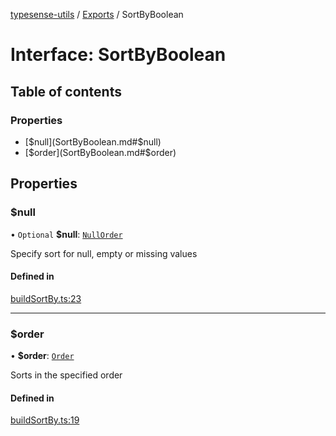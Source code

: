 [typesense-utils](../README.md) / [Exports](../modules.md) / SortByBoolean

# Interface: SortByBoolean

## Table of contents

### Properties

- [$null](SortByBoolean.md#$null)
- [$order](SortByBoolean.md#$order)

## Properties

### $null

• `Optional` **$null**: [`NullOrder`](../enums/NullOrder.md)

Specify sort for null, empty or missing values

#### Defined in

[buildSortBy.ts:23](https://github.com/igrek8/typesense-utils/blob/57d3f6b/src/buildSortBy.ts#L23)

___

### $order

• **$order**: [`Order`](../enums/Order.md)

Sorts in the specified order

#### Defined in

[buildSortBy.ts:19](https://github.com/igrek8/typesense-utils/blob/57d3f6b/src/buildSortBy.ts#L19)
